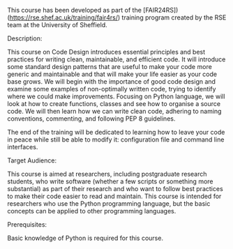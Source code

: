 This course has been developed as part of the [FAIR24RS])(https://rse.shef.ac.uk/training/fair4rs/) training program created by the RSE team at the University of Sheffield.


Description:

This course on Code Design introduces essential principles and best practices for writing clean, maintainable, and efficient code. It will introduce some standard design patterns that are useful to make your code more generic and maintainable and that will make your life easier as your code base grows.
We will begin with the importance of good code design and examine some examples of non-optimally written code, trying to identify where we could make improvements. Focusing on Python language, we will look at how to create functions, classes and see how to organise a source code. We will then learn how we can write clean code, adhering to naming conventions, commenting, and following PEP 8 guidelines.

The end of the training will be dedicated to learning how to leave your code in peace while still be able to modify it: configuration file and command line interfaces.

 

Target Audience:

This course is aimed at researchers, including postgraduate research students, who write software (whether a few scripts or something more substantial) as part of their research and who want to follow best practices to make their code easier to read and maintain. This course is intended for researchers who use the Python programming language, but the basic concepts can be applied to other programming languages.


Prerequisites:

Basic knowledge of Python is required for this course. 